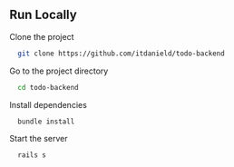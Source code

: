 
## Run Locally

Clone the project

```bash
  git clone https://github.com/itdanield/todo-backend
```

Go to the project directory

```bash
  cd todo-backend
```

Install dependencies

```bash
  bundle install
```

Start the server

```bash
  rails s
```

